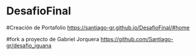# DesafioFinal
#Creación de Portafolio
https://santiago-gr.github.io/DesafioFinal/#home

#fork a proyecto de Gabriel Jorquera
https://github.com/Santiago-gr/desafio_iguana
